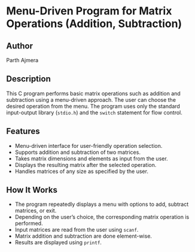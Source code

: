 # Menu-Driven Program for Matrix Operations (Addition, Subtraction)

## Author
Parth Ajmera

## Description
This C program performs basic matrix operations such as addition and subtraction using a menu-driven approach. The user can choose the desired operation from the menu. The program uses only the standard input-output library (`stdio.h`) and the `switch` statement for flow control.

## Features
- Menu-driven interface for user-friendly operation selection.
- Supports addition and subtraction of two matrices.
- Takes matrix dimensions and elements as input from the user.
- Displays the resulting matrix after the selected operation.
- Handles matrices of any size as specified by the user.

## How It Works
- The program repeatedly displays a menu with options to add, subtract matrices, or exit.
- Depending on the user’s choice, the corresponding matrix operation is performed.
- Input matrices are read from the user using `scanf`.
- Matrix addition and subtraction are done element-wise.
- Results are displayed using `printf`.
